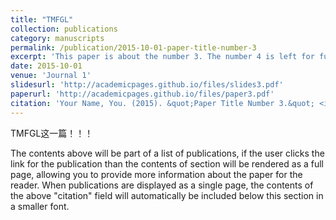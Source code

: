 ```yaml
---
title: "TMFGL"
collection: publications
category: manuscripts
permalink: /publication/2015-10-01-paper-title-number-3
excerpt: 'This paper is about the number 3. The number 4 is left for future work.'
date: 2015-10-01
venue: 'Journal 1'
slidesurl: 'http://academicpages.github.io/files/slides3.pdf'
paperurl: 'http://academicpages.github.io/files/paper3.pdf'
citation: 'Your Name, You. (2015). &quot;Paper Title Number 3.&quot; <i>Journal 1</i>. 1(3).'
---
```


TMFGL这一篇！！！


The contents above will be part of a list of publications, if the user clicks the link for the publication than the contents of section will be rendered as a full page, allowing you to provide more information about the paper for the reader. When publications are displayed as a single page, the contents of the above "citation" field will automatically be included below this section in a smaller font.